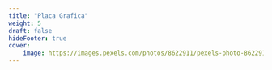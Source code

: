 ```yaml
---
title: "Placa Grafica"
weight: 5
draft: false
hideFooter: true
cover:
    image: https://images.pexels.com/photos/8622911/pexels-photo-8622911.jpeg?auto=compress&cs=tinysrgb&w=1600
---
```


